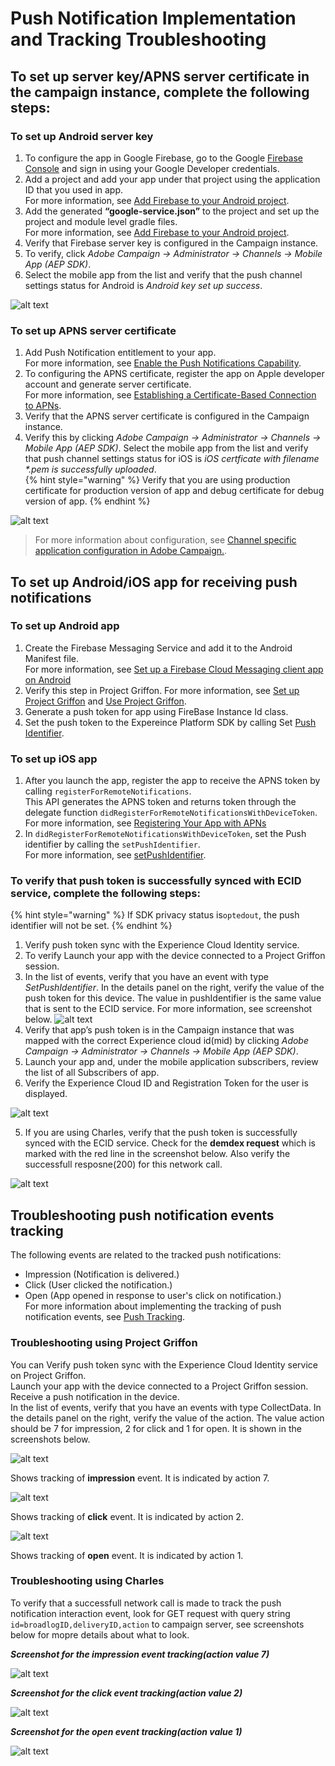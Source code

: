 #                         Push Notification Implementation and Tracking Troubleshooting
                         
## To set up server key/APNS server certificate in the campaign instance, complete the following steps:

### To set up Android server key

   1. To configure the app in Google Firebase, go to the Google [Firebase Console](https://console.firebase.google.com/) and sign in using your Google Developer credentials. 
   2. Add a project and add your app under that project using the application ID that you used in app.  
   For more information, see [Add Firebase to your Android project](https://firebase.google.com/docs/android/setup#console).
   3. Add the generated **“google-service.json”** to the project and set up the project and module level gradle files.  
   For more information, see [Add Firebase to your Android project](https://firebase.google.com/docs/android/setup#console).
   4. Verify that Firebase server key is configured in the Campaign instance.
   5. To verify, click _Adobe Campaign -> Administrator -> Channels -> Mobile App (AEP SDK)_.
   6. Select the mobile app from the list and verify that the push channel settings status for Android is _Android key set up success_.  
   
   ![alt text](../../.gitbook/assets/android_server_key.png "Server key configuration in Android.")
  
### To set up APNS server certificate

   1. Add Push Notification entitlement to your app.  
   For more information, see [Enable the Push Notifications Capability](https://developer.apple.com/documentation/usernotifications/registering_your_app_with_apns?language=objc).
   2. To configuring the APNS certificate, register the app on Apple developer account and generate server certificate.  
   For more information, see [Establishing a Certificate-Based Connection to APNs](https://developer.apple.com/documentation/usernotifications/setting_up_a_remote_notification_server/establishing_a_certificate-based_connection_to_apns?language=objc).
   3. Verify that the APNS server certificate is configured in the Campaign instance.  
   4. Verify this by clicking _Adobe Campaign -> Administrator -> Channels -> Mobile App (AEP SDK)_. Select the mobile app from the list and verify that push channel settings status for iOS is _iOS certficate with filename *.pem is successfully uploaded_.  
 {% hint style="warning" %}
 Verify that you are using production certificate for production version of app and debug certificate for debug version of app.
 {% endhint %}
   
   ![alt text](../../.gitbook/assets/campaign_ios_cert_configured.png "Configured push certificate in Campaign.")
   
> For more information about configuration, see [Channel specific application configuration in Adobe Campaign.](https://helpx.adobe.com/campaign/kb/configuring-app-sdk.html#ChannelspecificapplicationconfigurationinAdobeCampaign).  
  
## To set up Android/iOS app for receiving push notifications  

### To set up Android app  

   1. Create the Firebase Messaging Service and add it to the Android Manifest file.  
   For more information, see [Set up a Firebase Cloud Messaging client app on Android](https://firebase.google.com/docs/cloud-messaging/android/client)
   2. Verify this step in Project Griffon.
   For more information, see [Set up Project Griffon](https://aep-sdks.gitbook.io/docs/beta/project-griffon/set-up-project-griffon) and [Use Project Griffon](https://aep-sdks.gitbook.io/docs/beta/project-griffon/using-project-griffon).  
   3. Generate a push token for app using FireBase Instance Id class.  
   4. Set the push token to the Expereince Platform SDK by calling Set [Push Identifier](https://aep-sdks.gitbook.io/docs/using-mobile-extensions/adobe-campaign-standard/adobe-campaign-standard-api-reference#set-up-push-messaging).     

### To set up iOS app  
  
  1. After you launch the app, register the app to receive the APNS token by calling `registerForRemoteNotifications`.  
  This API generates the APNS token and returns token through the delegate function `didRegisterForRemoteNotificationsWithDeviceToken`.    
  For more information, see [Registering Your App with APNs](https://developer.apple.com/documentation/usernotifications/registering_your_app_with_apns?language=objc)
  2. In `didRegisterForRemoteNotificationsWithDeviceToken`, set the Push identifier by calling the `setPushIdentifier`.  
  For more information, see [setPushIdentifier](https://aep-sdks.gitbook.io/docs/using-mobile-extensions/adobe-analytics-mobile-services#set-up-push-messaging).
 
### To verify that push token is successfully synced with ECID service, complete the following steps:

{% hint style="warning" %}
If SDK privacy status is`optedout`, the push identifier will not be set.
{% endhint %}

   1. Verify push token sync with the Experience Cloud Identity service.  
   2. To verify Launch your app with the device connected to a Project Griffon session.   
   3. In the list of events, verify that you have an event with type _SetPushIdentifier_. In the details panel on the right, verify the value of the push token for this device. The value in pushIdentifier is the same value that is sent to the ECID service. For more information, see screenshot below.
![alt text](../../.gitbook/assets/push_token_to_identity.png "Verify SetPushIdentifier event.")
   2. Verify that app’s push token is in the Campaign instance that was mapped with the correct Experience cloud id(mid) by clicking _Adobe Campaign -> Administrator -> Channels -> Mobile App (AEP SDK)_.
   3. Launch your app and, under the mobile application subscribers, review the list of all Subscribers of app.
   4. Verify the Experience Cloud ID and Registration Token for the user is displayed.
   
   ![alt text](../../.gitbook/assets/campaign_app_subscriber_list.png "App subscriber list, verify mid and push token.")
   
   5. If you are using Charles, verify that the push token is successfully synced with the ECID service. Check for the **demdex request** which is marked with the red line in the screenshot below. Also verify the successfull resposne(200) for this network call.  
 
 ![alt text](../../.gitbook/assets/push_identifier.png "ECID network request for push token sync.")
 
 
 ## Troubleshooting push notification events tracking  

The following events are related to the tracked push notifications:
  * Impression (Notification is delivered.)
  * Click (User clicked the notification.)
  * Open (App opened in response to user's click on notification.)  
  For more information about implementing the tracking of push notification events, see [Push Tracking](https://helpx.adobe.com/campaign/kb/push-tracking.html).  
  
###  Troubleshooting using Project Griffon  

  You can Verify push token sync with the Experience Cloud Identity service on Project Griffon.  
  Launch your app with the device connected to a Project Griffon session. Receive a push notification in the device.  
  In the list of events, verify that you have an events with type CollectData. In the details panel on the right, verify the value of the action. The value action should be 7 for impression, 2 for click and 1 for open. It is shown in the screenshots below.  
  
   ![alt text](../../.gitbook/assets/push_tracking_impression.png "Shows Push notification impression tracking.")
   
   Shows tracking of **impression** event. It is indicated by action 7.
   
   ![alt text](../../.gitbook/assets/push_tracking_click.png "Shows Push notification click tracking.")
   
   Shows tracking of **click** event. It is indicated by action 2.
   
   ![alt text](../../.gitbook/assets/push_tracking_open.png "Shows Push notification open tracking.")
   
   Shows tracking of **open** event. It is indicated by action 1.
  
  
###  Troubleshooting using Charles  

To verify that a successfull network call is made to track the push notification interaction event, look for GET request with query string `id=broadlogID,deliveryID,action` to campaign server, see screenshots below for mopre details about what to look.  

**_Screenshot for the impression event tracking(action value 7)_**

![alt text](../../.gitbook/assets/tracking_impression.png "Impression event tracking for notification.")

**_Screenshot for the click event tracking(action value 2)_**

![alt text](../../.gitbook/assets/tracking_click.png "Click event tracking for notification.")

_**Screenshot for the open event tracking(action value 1)**_

![alt text](../../.gitbook/assets/tracking_open.png "Open event tracking for notification.")


